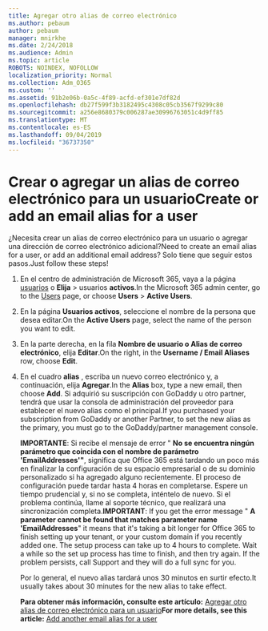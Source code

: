 ```yaml
---
title: Agregar otro alias de correo electrónico
ms.author: pebaum
author: pebaum
manager: mnirkhe
ms.date: 2/24/2018
ms.audience: Admin
ms.topic: article
ROBOTS: NOINDEX, NOFOLLOW
localization_priority: Normal
ms.collection: Adm_O365
ms.custom: ''
ms.assetid: 91b2e06b-0a5c-4f89-acfd-ef301e7df82d
ms.openlocfilehash: db27f599f3b3182495c4308c05cb3567f9299c80
ms.sourcegitcommit: a256e8680379c006287ae30996763051c4d9ff85
ms.translationtype: MT
ms.contentlocale: es-ES
ms.lasthandoff: 09/04/2019
ms.locfileid: "36737350"
---
```

# <a name="create-or-add-an-email-alias-for-a-user"></a><span data-ttu-id="c8f48-102">Crear o agregar un alias de correo electrónico para un usuario</span><span class="sxs-lookup"><span data-stu-id="c8f48-102">Create or add an email alias for a user</span></span>

<span data-ttu-id="c8f48-103">¿Necesita crear un alias de correo electrónico para un usuario o agregar una dirección de correo electrónico adicional?</span><span class="sxs-lookup"><span data-stu-id="c8f48-103">Need to create an email alias for a user, or add an additional email address?</span></span> <span data-ttu-id="c8f48-104">Solo tiene que seguir estos pasos.</span><span class="sxs-lookup"><span data-stu-id="c8f48-104">Just follow these steps!</span></span>
  
1. <span data-ttu-id="c8f48-105">En el centro de administración de Microsoft 365, vaya a la página [usuarios](https://go.microsoft.com/fwlink/p/?linkid=834822) o **Elija** \> usuarios **activos**.</span><span class="sxs-lookup"><span data-stu-id="c8f48-105">In the Microsoft 365 admin center, go to the [Users](https://go.microsoft.com/fwlink/p/?linkid=834822) page, or choose **Users** \> **Active Users**.</span></span>
    
2. <span data-ttu-id="c8f48-106">En la página **Usuarios activos**, seleccione el nombre de la persona que desea editar.</span><span class="sxs-lookup"><span data-stu-id="c8f48-106">On the **Active Users** page, select the name of the person you want to edit.</span></span> 
    
3. <span data-ttu-id="c8f48-107">En la parte derecha, en la fila **Nombre de usuario o Alias de correo electrónico**, elija **Editar**.</span><span class="sxs-lookup"><span data-stu-id="c8f48-107">On the right, in the **Username / Email Aliases** row, choose **Edit**.</span></span>
    
4. <span data-ttu-id="c8f48-108">En el cuadro **alias** , escriba un nuevo correo electrónico y, a continuación, elija **Agregar**.</span><span class="sxs-lookup"><span data-stu-id="c8f48-108">In the **Alias** box, type a new email, then choose **Add**.</span></span> <span data-ttu-id="c8f48-109">Si adquirió su suscripción con GoDaddy u otro partner, tendrá que usar la consola de administración del proveedor para establecer el nuevo alias como el principal.</span><span class="sxs-lookup"><span data-stu-id="c8f48-109">If you purchased your subscription from GoDaddy or another Partner, to set the new alias as the primary, you must go to the GoDaddy/partner management console.</span></span> 
    
    <span data-ttu-id="c8f48-p103">**IMPORTANTE**: Si recibe el mensaje de error " **No se encuentra ningún parámetro que coincida con el nombre de parámetro 'EmailAddresses'"**, significa que Office 365 está tardando un poco más en finalizar la configuración de su espacio empresarial o de su dominio personalizado si ha agregado alguno recientemente. El proceso de configuración puede tardar hasta 4 horas en completarse. Espere un tiempo prudencial y, si no se completa, inténtelo de nuevo. Si el problema continúa, llame al soporte técnico, que realizará una sincronización completa.</span><span class="sxs-lookup"><span data-stu-id="c8f48-p103">**IMPORTANT**: If you get the error message " **A parameter cannot be found that matches parameter name 'EmailAddresses**" it means that it's taking a bit longer for Office 365 to finish setting up your tenant, or your custom domain if you recently added one. The setup process can take up to 4 hours to complete. Wait a while so the set up process has time to finish, and then try again. If the problem persists, call Support and they will do a full sync for you.</span></span>
    
    <span data-ttu-id="c8f48-114">Por lo general, el nuevo alias tardará unos 30 minutos en surtir efecto.</span><span class="sxs-lookup"><span data-stu-id="c8f48-114">It usually takes about 30 minutes for the new alias to take effect.</span></span>
    
    <span data-ttu-id="c8f48-115">**Para obtener más información, consulte este artículo:** [Agregar otro alias de correo electrónico para un usuario](https://docs.microsoft.com/office365/admin/email/add-another-email-alias-for-a-user)</span><span class="sxs-lookup"><span data-stu-id="c8f48-115">**For more details, see this article:** [Add another email alias for a user](https://docs.microsoft.com/office365/admin/email/add-another-email-alias-for-a-user)</span></span>
    

